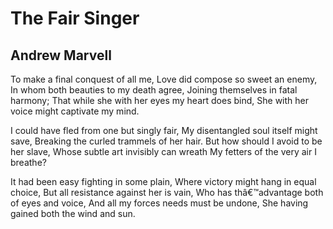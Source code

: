 # The Fair Singer
## Andrew Marvell
To make a final conquest of all me,
Love did compose so sweet an enemy,
In whom both beauties to my death agree,
Joining themselves in fatal harmony;
That while she with her eyes my heart does bind,
She with her voice might captivate my mind.

I could have fled from one but singly fair,
My disentangled soul itself might save,
Breaking the curled trammels of her hair.
But how should I avoid to be her slave,
Whose subtle art invisibly can wreath
My fetters of the very air I breathe?

It had been easy fighting in some plain,
Where victory might hang in equal choice,
But all resistance against her is vain,
Who has thâ€™advantage both of eyes and voice,
And all my forces needs must be undone,
She having gained both the wind and sun.